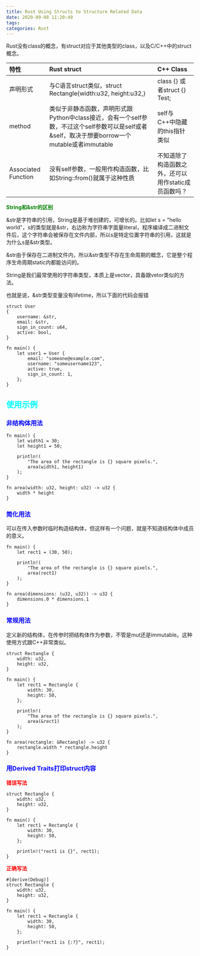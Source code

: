 ```yaml
---
title: Rust Using Structs to Structure Related Data
date: 2020-09-08 11:20:49
tags:
categories: Rust
---
```

Rust没有class的概念，有struct对应于其他类型的class，以及C/C++中的struct概念。

|特性|Rust struct| C++ Class| 
|:----|:----|:----|
|声明形式|与C语言struct类似，struct Rectangle{width:u32, height:u32,}|class {} 或者struct {} Test;| 
|method|类似于非静态函数，声明形式跟Python中class接近，会有一个self参数，不过这个self参数可以是self或者&self，取决于想要borrow一个mutable或者immutable|self与C++中隐藏的this指针类似| 
|Associated Function|没有self参数，一般用作构造函数，比如String::from()就属于这种性质|不知道除了构造函数之外，还可以用作static成员函数吗？|


__<font color=green>String和&str的区别</font>__  

&str是字符串的引用，String是基于堆创建的，可增长的。比如let s = "hello world"，s的类型就是&str，右边称为字符串字面量literal，程序编译成二进制文件后，这个字符串会被保存在文件内部，所以s是特定位置字符串的引用，这就是为什么s是&str类型。  

&str由于保存在二进制文件内，所以&str类型不存在生命周期的概念，它是整个程序生命周期static内都能访问的。

String是我们最常使用的字符串类型，本质上是vector，具备跟vetor类似的方法。

也就是说，&str类型变量没有lifetime，所以下面的代码会报错  

```
struct User 
{
    username: &str,
    email: &str,
    sign_in_count: u64,
    active: bool,
}

fn main() {
    let user1 = User {
        email: "someone@example.com",
        username: "someusername123",
        active: true,
        sign_in_count: 1,
    };
}

```
<!--more-->
## __<font color=0xFFFFFF>使用示例</font>__  

### __<font color=blue>非结构体用法</font>__  

```
fn main() {
    let width1 = 30;
    let height1 = 50;

    println!(
        "The area of the rectangle is {} square pixels.",
        area(width1, height1)
    );
}

fn area(width: u32, height: u32) -> u32 {
    width * height
}

```


### __<font color=blue>简化用法</font>__  
可以在传入参数时临时构造结构体，但这样有一个问题，就是不知道结构体中成员的意义。

```
fn main() {
    let rect1 = (30, 50);

    println!(
        "The area of the rectangle is {} square pixels.",
        area(rect1)
    );
}

fn area(dimensions: (u32, u32)) -> u32 {
    dimensions.0 * dimensions.1
}

```

### __<font color=blue>常规用法</font>__    
定义新的结构体，在传参时把结构体作为参数，不管是mut还是immutable。这种使用方式跟C++非常类似。

```
struct Rectangle {
    width: u32,
    height: u32,
}

fn main() {
    let rect1 = Rectangle {
        width: 30,
        height: 50,
    };

    println!(
        "The area of the rectangle is {} square pixels.",
        area(&rect1)
    );
}

fn area(rectangle: &Rectangle) -> u32 {
    rectangle.width * rectangle.height
}
```

### __<font color=blue>用Derived Traits打印struct内容</font>__    

__<font color=red>错误写法</font>__  
```
struct Rectangle {
    width: u32,
    height: u32,
}

fn main() {
    let rect1 = Rectangle {
        width: 30,
        height: 50,
    };

    println!("rect1 is {}", rect1);
}
```

__<font color=red>正确写法</font>__  

```
#[derive(Debug)]
struct Rectangle {
    width: u32,
    height: u32,
}

fn main() {
    let rect1 = Rectangle {
        width: 30,
        height: 50,
    };

    println!("rect1 is {:?}", rect1);
}
```